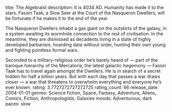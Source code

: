 title: The Algebraist
description: It is 4034 AD. Humanity has made it to the stars. Fassin Taak, a Slow Seer at the Court of the Nasqueron Dwellers, will be fortunate if he makes it to the end of the year.

The Nasqueron Dwellers inhabit a gas giant on the outskirts of the galaxy, in a system awaiting its wormhole connection to the rest of civilisation. In the meantime, they are dismissed as decadents living in a state of highly developed barbarism, hoarding data without order, hunting their own young and fighting pointless formal wars.

Seconded to a military-religious order he’s barely heard of — part of the baroque hierarchy of the Mercatoria, the latest galactic hegemony — Fassin Taak has to travel again amongst the Dwellers. He is in search of a secret hidden for half a billion years. But with each day that passes a war draws closer — a war that threatens to overwhelm everything and everyone he’s ever known.
rating: 3.7727272727272725
rating_count: 66
release_date: 2004-01-01
genres: Science fiction, Space, Fantasy, Adventure, Aliens, Comics, Fiction, Anthropologists, Galaxies
moods: Adventurous, dark
paces: slow